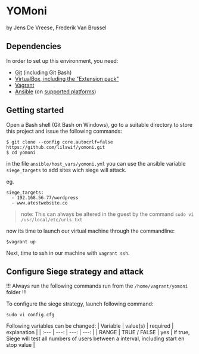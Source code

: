 # YOMoni
by Jens De Vreese, Frederik Van Brussel

## Dependencies

In order to set up this environment, you need:

* [Git](https://git-scm.com/downloads) (including Git Bash)
* [VirtualBox, including the "Extension pack"](https://www.virtualbox.org/wiki/Downloads/)
* [Vagrant](https://www.vagrantup.com/downloads.html)
* [Ansible](http://docs.ansible.com/intro_installation.html) (on [supported platforms](http://docs.ansible.com/intro_installation.html#control-machine-requirements))

## Getting started

Open a Bash shell (Git Bash on Windows), go to a suitable directory to store this project and issue the following commands:

```ShellSession
$ git clone --config core.autocrlf=false https://github.com/lilswif/yomoni.git
$ cd yomoni
```

in the file ```ansible/host_vars/yomoni.yml``` you can use the ansible variable ```siege_targets```
to add sites wich siege will attack.

eg.
``` 
siege_targets:
  - 192.168.56.77/wordpress 
  - www.atestwebsite.co
```

> note: This can always be altered in the guest by the command ```sudo vi /usr/local/etc/urls.txt```

now its time to launch our virtual machine through the commandline:
```Shellsession
$vagrant up
```
Next, time to ssh in our machine with ```vagrant ssh```.

## Configure Siege strategy and attack

!!! Always run the following commands run from the ```/home/vagrant/yomoni``` folder !!!

To configure the siege strategy, launch following command:
```
sudo vi config.cfg
```

Following variables can be changed:
| Variable  | value(s) | required |  explanation |
| :---     	|    ---:  |     ---: |    ---:      |
| RANGE     |  TRUE / FALSE | yes  |  if true, Siege will test all numbers of users between a interval, including start en stop value |


